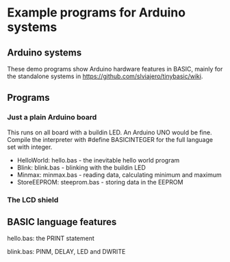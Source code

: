 # Example programs for Arduino systems

## Arduino systems

These demo programs show Arduino hardware features in BASIC, mainly for the standalone systems in https://github.com/slviajero/tinybasic/wiki. 

## Programs 

### Just a plain Arduino board

This runs on all board with a buildin LED. An Arduino UNO would be fine. Compile the interpreter with #define BASICINTEGER for the full language set with integer.

- HelloWorld: hello.bas - the inevitable hello world program
- Blink: blink.bas - blinking with the buildin LED
- Minmax: minmax.bas - reading data, calculating minimum and maximum
- StoreEEPROM: steeprom.bas - storing data in the EEPROM

### The LCD shield



## BASIC language features 

hello.bas: the PRINT statement

blink.bas: PINM, DELAY, LED and DWRITE

